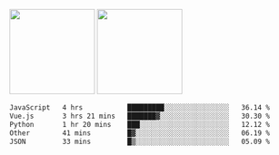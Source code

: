 <img src="https://github-readme-stats.vercel.app/api?username=Dream4ever&count_private=true&show_icons=true&theme=tokyonight" height="150" /> <img src="https://github-readme-stats.vercel.app/api/top-langs/?username=Dream4ever&count_private=true&show_icons=true&theme=tokyonight&langs_count=5&layout=compact" height="150" />

<!--START_SECTION:waka-->

```txt
JavaScript   4 hrs           █████████░░░░░░░░░░░░░░░░   36.14 %
Vue.js       3 hrs 21 mins   ███████▓░░░░░░░░░░░░░░░░░   30.30 %
Python       1 hr 20 mins    ███░░░░░░░░░░░░░░░░░░░░░░   12.12 %
Other        41 mins         █▓░░░░░░░░░░░░░░░░░░░░░░░   06.19 %
JSON         33 mins         █▒░░░░░░░░░░░░░░░░░░░░░░░   05.09 %
```

<!--END_SECTION:waka-->
